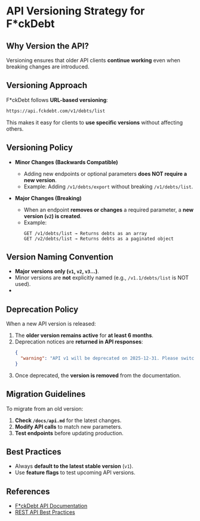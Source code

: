 # API Versioning Strategy for F*ckDebt

## Why Version the API?
Versioning ensures that older API clients **continue working** even when breaking changes are introduced.

## Versioning Approach
F*ckDebt follows **URL-based versioning**:
```sh
https://api.fckdebt.com/v1/debts/list
```
This makes it easy for clients to **use specific versions** without affecting others.

## Versioning Policy
- **Minor Changes (Backwards Compatible)**
  - Adding new endpoints or optional parameters **does NOT require a new version**.
  - Example: Adding `/v1/debts/export` without breaking `/v1/debts/list`.

- **Major Changes (Breaking)**
  - When an endpoint **removes or changes** a required parameter, a **new version (`v2`) is created**.
  - Example:
    ```
    GET /v1/debts/list → Returns debts as an array
    GET /v2/debts/list → Returns debts as a paginated object
    ```

## Version Naming Convention
- **Major versions only (`v1`, `v2`, `v3`...)**.
- Minor versions are **not** explicitly named (e.g., `/v1.1/debts/list` is NOT used).
- 
## Deprecation Policy
When a new API version is released:
1. The **older version remains active** for **at least 6 months**.
2. Deprecation notices are **returned in API responses**:
   ```json
   {
     "warning": "API v1 will be deprecated on 2025-12-31. Please switch to v2."
   }
   ```
3. Once deprecated, the **version is removed** from the documentation.

## Migration Guidelines
To migrate from an old version:
1. **Check `/docs/api.md`** for the latest changes.
2. **Modify API calls** to match new parameters.
3. **Test endpoints** before updating production.

## Best Practices
- Always **default to the latest stable version** (`v1`).
- Use **feature flags** to test upcoming API versions.

## References
- [F*ckDebt API Documentation](/docs/api.md)
- [REST API Best Practices](https://restfulapi.net/versioning/)